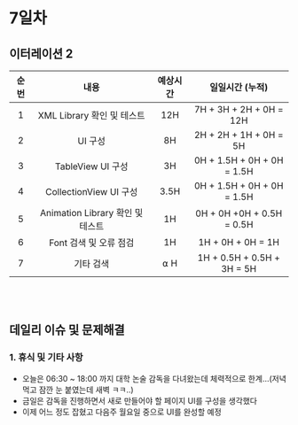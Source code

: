 # 7일차
## 이터레이션 2
|순번|내용|예상시간|일일시간 (누적)
|:---:|:-----:|:-------:|:-------:
|1|XML Library 확인 및 테스트| 12H | 7H + 3H + 2H + 0H = 12H 
|2|UI 구성| 8H | 2H + 2H + 1H + 0H = 5H
|3|TableView UI 구성| 3H | 0H + 1.5H + 0H + 0H = 1.5H
|4|CollectionView UI 구성| 3.5H | 0H + 1.5H + 0H + 0H = 1.5H 
|5|Animation Library 확인 및 테스트| 1H | 0H + 0H +0H + 0.5H = 0.5H
|6|Font 검색 및 오류 점검| 1H | 1H + 0H + 0H = 1H
|7|기타 검색| ⍺ H | 1H + 0.5H + 0.5H + 3H = 5H


</br></br>
## 데일리 이슈 및 문제해결
### 1. 휴식 및 기타 사항
  - 오늘은 06:30 ~ 18:00 까지 대학 논술 감독을 다녀왔는데 체력적으로 한계...(저녁 먹고 잠깐 눈 붙였는데 새벽 ㅋㅋ..)
  - 금일은 감독을 진행하면서 새로 만들어야 할 페이지 UI를 구성을 생각했다
  - 이제 어느 정도 잡혔고 다음주 월요일 중으로 UI를 완성할 예정
